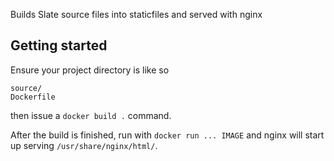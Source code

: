 Builds Slate source files into staticfiles and served with nginx

## Getting started
Ensure your project directory is like so
```
source/
Dockerfile
```
then issue a ```docker build .``` command.

After the build is finished, run with ```docker run ... IMAGE``` and nginx will start up serving ```/usr/share/nginx/html/```.
